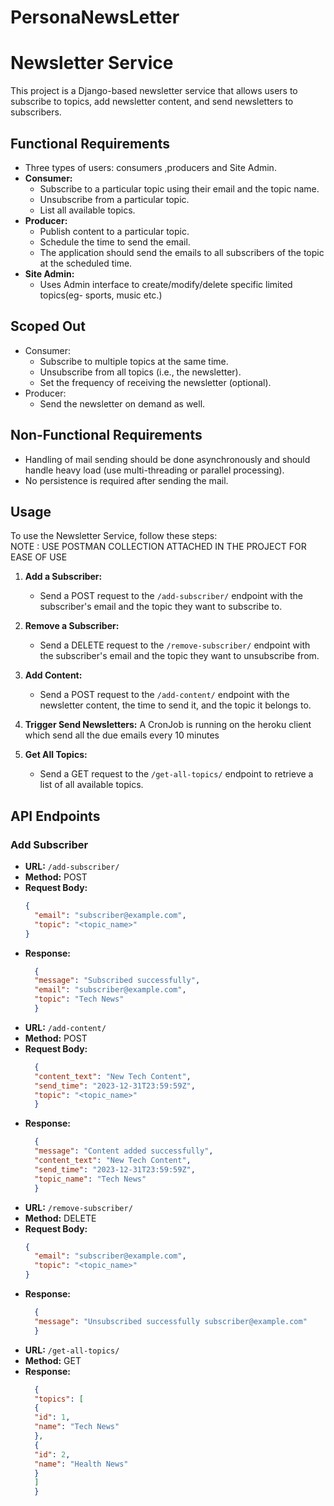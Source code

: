 # PersonaNewsLetter

# Newsletter Service

This project is a Django-based newsletter service that allows users to subscribe to topics, add newsletter content, and send newsletters to subscribers.
## Functional Requirements

- Three types of users: consumers ,producers and Site Admin.
- **Consumer:**
    - Subscribe to a particular topic using their email and the topic name.
    - Unsubscribe from a particular topic.
    - List all available topics.
- **Producer:**
    - Publish content to a particular topic.
    - Schedule the time to send the email.
    - The application should send the emails to all subscribers of the topic at the scheduled time.
- **Site Admin:**
    - Uses Admin interface to create/modify/delete specific limited topics(eg- sports, music etc.)

## Scoped Out

- Consumer:
    - Subscribe to multiple topics at the same time.
    - Unsubscribe from all topics (i.e., the newsletter).
    - Set the frequency of receiving the newsletter (optional).
- Producer:
    - Send the newsletter on demand as well.

## Non-Functional Requirements

- Handling of mail sending should be done asynchronously and should handle heavy load (use multi-threading or parallel processing).
- No persistence is required after sending the mail.
## Usage

To use the Newsletter Service, follow these steps: \
NOTE : USE POSTMAN COLLECTION ATTACHED IN THE PROJECT FOR EASE OF USE

1. **Add a Subscriber:**
    - Send a POST request to the `/add-subscriber/` endpoint with the subscriber's email and the topic they want to subscribe to.

2. **Remove a Subscriber:**
    - Send a DELETE request to the `/remove-subscriber/` endpoint with the subscriber's email and the topic they want to unsubscribe from.

3. **Add Content:**
    - Send a POST request to the `/add-content/` endpoint with the newsletter content, the time to send it, and the topic it belongs to.

4. **Trigger Send Newsletters:**
    A CronJob is running on the heroku client which send all the due emails every 10 minutes

5. **Get All Topics:**
    - Send a GET request to the `/get-all-topics/` endpoint to retrieve a list of all available topics.

## API Endpoints

### Add Subscriber

- **URL:** `/add-subscriber/`
- **Method:** POST
- **Request Body:**
  ```json
  {
    "email": "subscriber@example.com",
    "topic": "<topic_name>"
  }
- **Response:**
  ```json
    {
    "message": "Subscribed successfully",
    "email": "subscriber@example.com",
    "topic": "Tech News"
    }

- **URL:** `/add-content/`
- **Method:** POST
- **Request Body:**
  ```json
    {
    "content_text": "New Tech Content",
    "send_time": "2023-12-31T23:59:59Z",
    "topic": "<topic_name>"
    }
- **Response:**
  ```json
    {
    "message": "Content added successfully",
    "content_text": "New Tech Content",
    "send_time": "2023-12-31T23:59:59Z",
    "topic_name": "Tech News"
    }

- **URL:** `/remove-subscriber/`
- **Method:** DELETE
- **Request Body:**
  ```json
  {
    "email": "subscriber@example.com",
    "topic": "<topic_name>"
  }
- **Response:**
  ```json
    {
    "message": "Unsubscribed successfully subscriber@example.com"
    }
- **URL:** `/get-all-topics/`
- **Method:** GET
- **Response:**
  ```json
    {
    "topics": [
    {
    "id": 1,
    "name": "Tech News"
    },
    {
    "id": 2,
    "name": "Health News"
    }
    ]
    }

